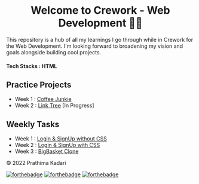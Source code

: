 <div align="center">
  <h1>Welcome to Crework - Web Development 👋🎲</h1>
</div>

This repository is a hub of all my learnings I go through while in Crework for the Web Development. I'm looking forward to broadening my vision and goals alongside building cool projects.

#### Tech Stacks : HTML

<h2>Practice Projects</H2>

- Week 1 : [Coffee Junkie](https://github.com/prathimacode-hub/Crework-Web-Development/tree/main/Practice%20Projects/Coffee%20Junkie)
- Week 2 : [Link Tree](https://github.com/prathimacode-hub/Crework-Web-Development/tree/main/Practice%20Projects/LinkTree) [In Progress]

<h2>Weekly Tasks</h2>

- Week 1 : [Login & SignUp without CSS](https://github.com/prathimacode-hub/Crework-Web-Development/tree/main/Weekly%20Tasks/Week1%20-%20Login%20%26%20Sign%20Up%20without%20CSS)
- Week 2 : [Login & SignUp with CSS](https://github.com/prathimacode-hub/Crework-Web-Development/tree/main/Weekly%20Tasks/Week2%20-%20Login%20%26%20Sign%20Up%20with%20CSS)
- Week 3 : [BigBasket Clone](https://github.com/prathimacode-hub/Crework-Web-Development/tree/main/Weekly%20Tasks/Week3%20-%20BigBasket%20Clone)



© 2022 Prathima Kadari


[![forthebadge](https://forthebadge.com/images/badges/built-with-love.svg)](https://forthebadge.com) [![forthebadge](https://forthebadge.com/images/badges/built-by-developers.svg)](https://forthebadge.com) [![forthebadge](https://forthebadge.com/images/badges/built-with-swag.svg)](https://forthebadge.com) 
